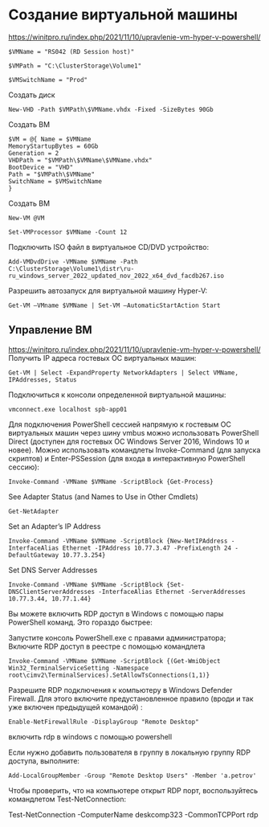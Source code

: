 # Создание виртуальной машины

https://winitpro.ru/index.php/2021/11/10/upravlenie-vm-hyper-v-powershell/

```
$VMName = "RS042 (RD Session host)"
```
```
$VMPath = "C:\ClusterStorage\Volume1"
```
```
$VMSwitchName = "Prod"
```
Создать диск
```
New-VHD -Path $VMPath\$VMName.vhdx -Fixed -SizeBytes 90Gb
```
Создать ВМ
```
$VM = @{ Name = $VMName
MemoryStartupBytes = 60Gb
Generation = 2
VHDPath = "$VMPath\$VMName\$VMName.vhdx"
BootDevice = "VHD"
Path = "$VMPath\$VMName"
SwitchName = $VMSwitchName
}
```
Создать ВМ
```
New-VM @VM
```
```
Set-VMProcessor $VMName -Count 12
```
Подключить ISO файл в виртуальное CD/DVD устройство:

```
Add-VMDvdDrive -VMName $VMName -Path C:\ClusterStorage\Volume1\distr\ru-ru_windows_server_2022_updated_nov_2022_x64_dvd_facdb267.iso
```
Разрешить автозапуск для виртуальной машину Hyper-V: 
```
Get-VM –VMname $VMName | Set-VM –AutomaticStartAction Start
```
## Управление ВМ
https://winitpro.ru/index.php/2021/11/10/upravlenie-vm-hyper-v-powershell/
Получить IP адреса гостевых ОС виртуальных машин:
```
Get-VM | Select -ExpandProperty NetworkAdapters | Select VMName, IPAddresses, Status
```
Подключиться к консоли определенной виртуальной машины:
```
vmconnect.exe localhost spb-app01
```
Для подключения PowerShell сессией напрямую к гостевым ОС виртуальных машин через шину vmbus можно использовать PowerShell Direct (доступен для гостевых ОС Windows Server 2016, Windows 10 и новее). Можно использовать командлеты Invoke-Command (для запуска скриптов) и Enter-PSSession (для входа в интерактивную PowerShell сессию):

```
Invoke-Command -VMName $VMName -ScriptBlock {Get-Process}
```

See Adapter Status (and Names to Use in Other Cmdlets)

```
Get-NetAdapter
```
Set an Adapter’s IP Address
```
Invoke-Command -VMName $VMName -ScriptBlock {New-NetIPAddress -InterfaceAlias Ethernet -IPAddress 10.77.3.47 -PrefixLength 24 -DefaultGateway 10.77.3.254}
```
Set DNS Server Addresses

```
Invoke-Command -VMName $VMName -ScriptBlock {Set-DNSClientServerAddresses -InterfaceAlias Ethernet -ServerAddresses 10.77.3.44, 10.77.1.44}
```
Вы можете включить RDP доступ в Windows с помощью пары PowerShell команд. Это гораздо быстрее:

Запустите консоль PowerShell.exe с правами администратора;
Включите RDP доступ в реестре с помощью командлета 
```
Invoke-Command -VMName $VMName -ScriptBlock {(Get-WmiObject Win32_TerminalServiceSetting -Namespace root\cimv2\TerminalServices).SetAllowTsConnections(1,1)}
```

Разрешите RDP подключения к компьютеру в Windows Defender Firewall. Для этого включите предустановленное правило (вроди и так уже включен предыдущей командой) : 
```
Enable-NetFirewallRule -DisplayGroup "Remote Desktop"
```
включить rdp в windows с помощью powershell

Если нужно добавить пользователя в группу в локальную группу RDP доступа, выполните: 
```
Add-LocalGroupMember -Group "Remote Desktop Users" -Member 'a.petrov'
```
Чтобы проверить, что на компьютере открыт RDP порт, воспользуйтесь командлетом Test-NetConnection:

Test-NetConnection -ComputerName deskcomp323 -CommonTCPPort rdp
